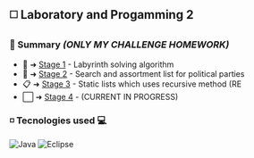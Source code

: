 ## ◻️ Laboratory and Progamming 2 
### 📌 Summary *(ONLY MY CHALLENGE HOMEWORK)*
 
 * 🌄 ➜ [Stage 1](https://github.com/NE-Sander/Course-ADS/tree/main/2023/Laboratory%20and%20Progamming%202/Etapa_1_Labirinto/src) - Labyrinth solving algorithm
 * 🔎 ➜ [Stage 2](https://github.com/NE-Sander/Course-ADS/tree/main/2023/Laboratory%20and%20Progamming%202/Etapa_2_Pesquisa_e_Ordenacao/src) - Search and assortment list for political parties
 * 📋 ➜ [Stage 3](https://github.com/NE-Sander/Course-ADS/tree/main/2023/Laboratory%20and%20Progamming%202/Etapa_3_Listas_Estaticas/src) - Static lists which uses recursive method (RE
 * ⬜️ ➜ [Stage 4]() - (CURRENT IN PROGRESS)


### ◽️ Tecnologies used 💻
 <div style="display: inline_block">
    <img align="center" alt="Java" src="https://img.shields.io/badge/Java-ED8B00?style=for-the-badge&logo=openjdk&logoColor=white">
    <img align="center" alt="Eclipse" src="https://img.shields.io/badge/Eclipse-2C2255?style=for-the-badge&logo=eclipse&logoColor=white">
</div>
